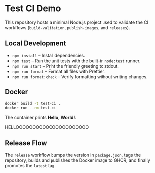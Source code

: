# Test CI Demo

This repository hosts a minimal Node.js project used to validate the CI workflows (`build-validation`, `publish-images`, and `releases`).

## Local Development

- `npm install` – Install dependencies.
- `npm test` – Run the unit tests with the built-in `node:test` runner.
- `npm run start` – Print the friendly greeting to stdout.
- `npm run format` – Format all files with Prettier.
- `npm run format:check` – Verify formatting without writing changes.

## Docker

```bash
docker build -t test-ci .
docker run --rm test-ci
```

The container prints **Hello, World!**.


HELLOOOOOOOOOOOOOOOOOOOOOO

## Release Flow

The `release` workflow bumps the version in `package.json`, tags the repository, builds and publishes the Docker image to GHCR, and finally promotes the `latest` tag.
